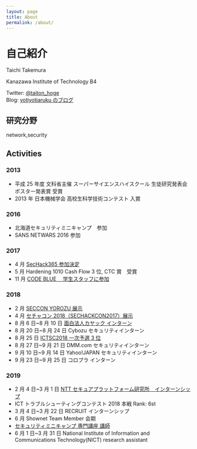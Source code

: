 ```yaml
---
layout: page
title: About
permalink: /about/
---
```


# 自己紹介

Taichi Takemura

Kanazawa Institute of Technology B4

Twitter: [@taiton_hoge](https://twitter.com/taiton_hoge)  
Blog: [yotiyotiaruku のブログ](http://yotiyotiaruku.hatenablog.com/)

## 研究分野

network,security

## Activities

### 2013

- 平成 25 年度 文科省主催 スーパーサイエンスハイスクール 生徒研究発表会 ポスター発表賞 受賞
- 2013 年 日本機械学会 高校生科学技術コンテスト 入賞

### 2016

- 北海道セキュリティミニキャンプ　参加
- SANS NETWARS 2016 参加

### 2017

- 4 月 [SecHack365 参加決定](https://twitter.com/taiton_hoge/status/862758547326554112)
- 5 月 Hardening 1010 Cash Flow 3 位, CTC 賞　受賞
- 11 月 [CODE BLUE 　学生スタッフに参加](http://yotiyotiaruku.hatenablog.com/entry/2018/01/29/113805)

### 2018

- 2 月 [SECCON YOROZU 展示](https://2017.seccon.jp/news/summary/seccon-20171/seccon2017.html)
- 4 月 [セチャコン 2018（SECHACKCON2017）展示](https://2017.seccon.jp/news/2018sechackcon2017.html)
- 8 月 6 日~8 月 10 日 [面白法人カヤック インターン](https://yotiyotiaruku.hatenablog.com/entry/2018/12/16/200127)
- 8 月 20 日~8 月 24 日 Cybozu セキュリティインターン
- 8 月 25 日 [ICTSC2018 一次予選 3 位](https://icttoracon.net/archives/6950)
- 8 月 27 日~9 月 21 日 DMM.com セキュリティインターン
- 9 月 10 日~9 月 14 日 Yahoo!JAPAN セキュリティインターン
- 9 月 23 日~9 月 25 日 コロプラ インターン

### 2019

- 2 月 4 日~3 月 1 日 [NTT セキュアプラットフォーム研究所　インターンシップ](https://yotiyotiaruku.hatenablog.com/entry/2019/04/21/085449)
- ICT トラブルシューティングコンテスト 2018 本戦 Rank: 6st
- 3 月 4 日~3 月 22 日 RECRUIT インターンシップ
- 6 月 Shownet Team Member 会期
- [セキュリティミニキャンプ 専門講座 講師](https://www.security-camp.or.jp/minicamp/ishikawa2019.html)
- 6 月 1 日~3 月 31 日 National Institute of Information and Communications Technology(NICT) research assistant
